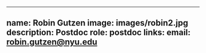  ---
name: Robin Gutzen
image: images/robin2.jpg
description: Postdoc
role: postdoc
links:
  email: robin.gutzen@nyu.edu
---

